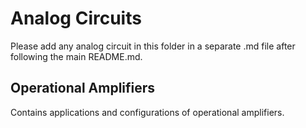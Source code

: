 # Analog Circuits
Please add any analog circuit in this folder in a separate .md file after following the main README.md.

## Operational Amplifiers

Contains applications and configurations of operational amplifiers.
